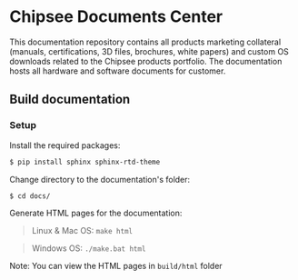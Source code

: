 # Chipsee Documents Center

This documentation repository contains all products marketing collateral (manuals, certifications, 3D files, brochures, white papers) and custom OS downloads related to the Chipsee products portfolio.
The documentation hosts all hardware and software documents for customer.

## Build documentation
### Setup

Install the required packages:
```bash
$ pip install sphinx sphinx-rtd-theme
```

Change directory to the documentation's folder:
```bash
$ cd docs/
```

Generate HTML pages for the documentation:
> Linux & Mac OS: `make html`

> Windows OS: `./make.bat html`

Note: You can view the HTML pages in `build/html` folder

